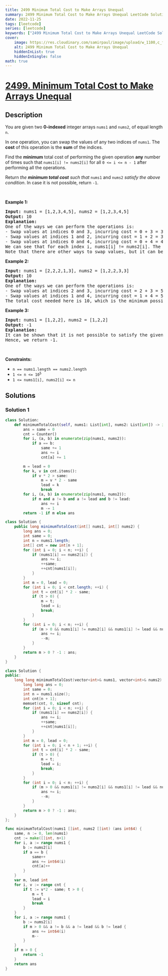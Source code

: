 ```yaml
---
title: 2499 Minimum Total Cost to Make Arrays Unequal
summary: 2499 Minimum Total Cost to Make Arrays Unequal LeetCode Solution Explained
date: 2022-11-25
tags: [leetcode]
series: [leetcode]
keywords: ["2499 Minimum Total Cost to Make Arrays Unequal LeetCode Solution Explained in all languages", "2499 Minimum Total Cost to Make Arrays Unequal", "LeetCode", "leetcode solution in Python3 C++ Java Go PHP Ruby Swift TypeScript Rust C# JavaScript C", "GeeksforGeeks", "InterviewBit", "Coding Ninjas", "HackerRank", "HackerEarth", "CodeChef", "TopCoder", "AlgoExpert", "freeCodeCamp", "Codeforces", "GitHub", "AtCoder", "Samir Paul"]
cover:
    image: https://res.cloudinary.com/samirpaul/image/upload/w_1100,c_fit,co_rgb:FFFFFF,l_text:Arial_75_bold:2499 Minimum Total Cost to Make Arrays Unequal - Solution Explained/problem-solving.webp
    alt: 2499 Minimum Total Cost to Make Arrays Unequal
    hiddenInList: true
    hiddenInSingle: false
math: true
---
```



# [2499. Minimum Total Cost to Make Arrays Unequal](https://leetcode.com/problems/minimum-total-cost-to-make-arrays-unequal)


## Description

<p>You are given two <strong>0-indexed</strong> integer arrays <code>nums1</code> and <code>nums2</code>, of equal length <code>n</code>.</p>

<p>In one operation, you can swap the values of any two indices of <code>nums1</code>. The <strong>cost</strong> of this operation is the <strong>sum</strong> of the indices.</p>

<p>Find the <strong>minimum</strong> total cost of performing the given operation <strong>any</strong> number of times such that <code>nums1[i] != nums2[i]</code> for all <code>0 &lt;= i &lt;= n - 1</code> after performing all the operations.</p>

<p>Return <em>the <strong>minimum total cost</strong> such that </em><code>nums1</code> and <code>nums2</code><em> satisfy the above condition</em>. In case it is not possible, return <code>-1</code>.</p>

<p>&nbsp;</p>
<p><strong class="example">Example 1:</strong></p>

<pre>
<strong>Input:</strong> nums1 = [1,2,3,4,5], nums2 = [1,2,3,4,5]
<strong>Output:</strong> 10
<strong>Explanation:</strong> 
One of the ways we can perform the operations is:
- Swap values at indices 0 and 3, incurring cost = 0 + 3 = 3. Now, nums1 = [4,2,3,1,5]
- Swap values at indices 1 and 2, incurring cost = 1 + 2 = 3. Now, nums1 = [4,3,2,1,5].
- Swap values at indices 0 and 4, incurring cost = 0 + 4 = 4. Now, nums1 =[5,3,2,1,4].
We can see that for each index i, nums1[i] != nums2[i]. The cost required here is 10.
Note that there are other ways to swap values, but it can be proven that it is not possible to obtain a cost less than 10.
</pre>

<p><strong class="example">Example 2:</strong></p>

<pre>
<strong>Input:</strong> nums1 = [2,2,2,1,3], nums2 = [1,2,2,3,3]
<strong>Output:</strong> 10
<strong>Explanation:</strong> 
One of the ways we can perform the operations is:
- Swap values at indices 2 and 3, incurring cost = 2 + 3 = 5. Now, nums1 = [2,2,1,2,3].
- Swap values at indices 1 and 4, incurring cost = 1 + 4 = 5. Now, nums1 = [2,3,1,2,2].
The total cost needed here is 10, which is the minimum possible.
</pre>

<p><strong class="example">Example 3:</strong></p>

<pre>
<strong>Input:</strong> nums1 = [1,2,2], nums2 = [1,2,2]
<strong>Output:</strong> -1
<strong>Explanation:</strong> 
It can be shown that it is not possible to satisfy the given conditions irrespective of the number of operations we perform.
Hence, we return -1.
</pre>

<p>&nbsp;</p>
<p><strong>Constraints:</strong></p>

<ul>
	<li><code>n == nums1.length == nums2.length</code></li>
	<li><code>1 &lt;= n &lt;= 10<sup>5</sup></code></li>
	<li><code>1 &lt;= nums1[i], nums2[i] &lt;= n</code></li>
</ul>

## Solutions

### Solution 1

<!-- tabs:start -->

```python
class Solution:
    def minimumTotalCost(self, nums1: List[int], nums2: List[int]) -> int:
        ans = same = 0
        cnt = Counter()
        for i, (a, b) in enumerate(zip(nums1, nums2)):
            if a == b:
                same += 1
                ans += i
                cnt[a] += 1

        m = lead = 0
        for k, v in cnt.items():
            if v * 2 > same:
                m = v * 2 - same
                lead = k
                break
        for i, (a, b) in enumerate(zip(nums1, nums2)):
            if m and a != b and a != lead and b != lead:
                ans += i
                m -= 1
        return -1 if m else ans
```

```java
class Solution {
    public long minimumTotalCost(int[] nums1, int[] nums2) {
        long ans = 0;
        int same = 0;
        int n = nums1.length;
        int[] cnt = new int[n + 1];
        for (int i = 0; i < n; ++i) {
            if (nums1[i] == nums2[i]) {
                ans += i;
                ++same;
                ++cnt[nums1[i]];
            }
        }
        int m = 0, lead = 0;
        for (int i = 0; i < cnt.length; ++i) {
            int t = cnt[i] * 2 - same;
            if (t > 0) {
                m = t;
                lead = i;
                break;
            }
        }
        for (int i = 0; i < n; ++i) {
            if (m > 0 && nums1[i] != nums2[i] && nums1[i] != lead && nums2[i] != lead) {
                ans += i;
                --m;
            }
        }
        return m > 0 ? -1 : ans;
    }
}
```

```cpp
class Solution {
public:
    long long minimumTotalCost(vector<int>& nums1, vector<int>& nums2) {
        long long ans = 0;
        int same = 0;
        int n = nums1.size();
        int cnt[n + 1];
        memset(cnt, 0, sizeof cnt);
        for (int i = 0; i < n; ++i) {
            if (nums1[i] == nums2[i]) {
                ans += i;
                ++same;
                ++cnt[nums1[i]];
            }
        }
        int m = 0, lead = 0;
        for (int i = 0; i < n + 1; ++i) {
            int t = cnt[i] * 2 - same;
            if (t > 0) {
                m = t;
                lead = i;
                break;
            }
        }
        for (int i = 0; i < n; ++i) {
            if (m > 0 && nums1[i] != nums2[i] && nums1[i] != lead && nums2[i] != lead) {
                ans += i;
                --m;
            }
        }
        return m > 0 ? -1 : ans;
    }
};
```

```go
func minimumTotalCost(nums1 []int, nums2 []int) (ans int64) {
	same, n := 0, len(nums1)
	cnt := make([]int, n+1)
	for i, a := range nums1 {
		b := nums2[i]
		if a == b {
			same++
			ans += int64(i)
			cnt[a]++
		}
	}
	var m, lead int
	for i, v := range cnt {
		if t := v*2 - same; t > 0 {
			m = t
			lead = i
			break
		}
	}
	for i, a := range nums1 {
		b := nums2[i]
		if m > 0 && a != b && a != lead && b != lead {
			ans += int64(i)
			m--
		}
	}
	if m > 0 {
		return -1
	}
	return ans
}
```

<!-- tabs:end -->

<!-- end -->
